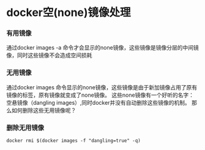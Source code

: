 # docker空(none)镜像处理


### 有用镜像

通过docker images -a 命令才会显示的none镜像，这些镜像是镜像分层的中间镜像，同时这些镜像不会造成空间损耗

### 无用镜像

通过docker images 命令显示的none镜像，这些镜像是由于新加镜像占用了原有镜像的标签，原有镜像就变成了none镜像。
这些none镜像有一个好听的名字：空悬镜像（dangling images）,同时docker并没有自动删除这些镜像的机制。
那么如何删除这些无用镜像呢？

### 删除无用镜像

```text
docker rmi $(docker images -f "dangling=true" -q)
```


